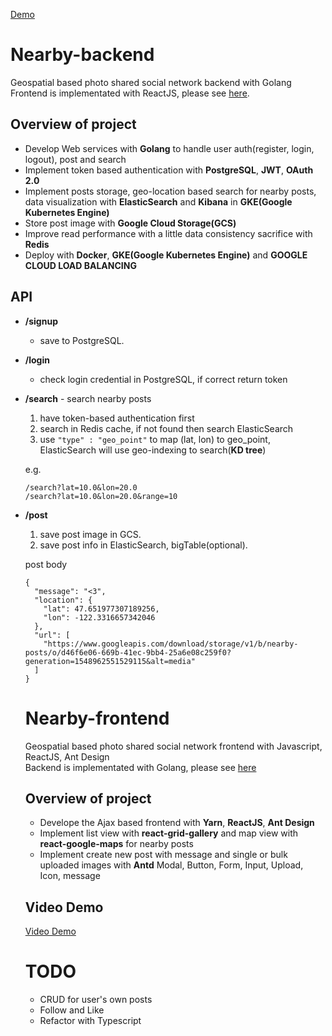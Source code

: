 [Demo](https://nearby.zedyeung.com)

# Nearby-backend
Geospatial based photo shared social network backend with Golang<br>
Frontend is implementated with ReactJS, please see [here](https://github.com/ZedYeung/nearby-frontend).

## Overview of project
- Develop Web services with **Golang** to handle user auth(register, login, logout), post and search
- Implement token based authentication with **PostgreSQL**, **JWT**, **OAuth 2.0**
- Implement posts storage, geo-location based search for nearby posts, data visualization  with **ElasticSearch** and **Kibana** in **GKE(Google Kubernetes Engine)**
- Store post image with **Google Cloud Storage(GCS)**
- Improve read performance with a little data consistency sacrifice with **Redis**
- Deploy with **Docker**, **GKE(Google Kubernetes Engine)** and **GOOGLE CLOUD LOAD BALANCING**

## API
- **/signup**
  * save to PostgreSQL.
- **/login**
  * check login credential in PostgreSQL, if correct return token
- **/search** - search nearby posts
  1. have token-based authentication first
  2. search in Redis cache, if not found then search ElasticSearch
  3. use  `"type" : "geo_point"` to map (lat, lon) to geo_point, ElasticSearch will use geo-indexing to search(**KD tree**)

  e.g.
  ```
  /search?lat=10.0&lon=20.0
  /search?lat=10.0&lon=20.0&range=10
  ```
- **/post**
  1. save post image in GCS.
  2. save post info in ElasticSearch, bigTable(optional).

  post body
  ```
  {
    "message": "<3",
    "location": {
      "lat": 47.651977307189256,
      "lon": -122.3316657342046
    },
    "url": [
      "https://www.googleapis.com/download/storage/v1/b/nearby-posts/o/d46f6e06-669b-41ec-9bb4-25a6e08c259f0?generation=1548962551529115&alt=media"
    ]
  }
  ```

  # Nearby-frontend

  Geospatial based photo shared social network frontend with Javascript, ReactJS, Ant Design<br>
  Backend is implementated with Golang, please see [here](https://github.com/ZedYeung/nearby-backend)

  ## Overview of project
  - Develope the Ajax based frontend with **Yarn**, **ReactJS**, **Ant Design**
  - Implement list view with **react-grid-gallery** and map view with **react-google-maps** for nearby posts
  - Implement create new post with message and single or bulk uploaded images with **Antd** Modal, Button, Form, Input, Upload, Icon, message

  ## Video Demo
  [Video  Demo](https://www.youtube.com/watch?v=Thl9KsrzTIc)

  # TODO
  * CRUD for user's own posts
  * Follow and Like
  * Refactor with Typescript
